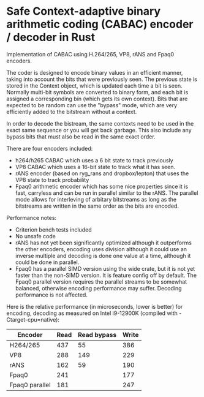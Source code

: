 # Safe Context-adaptive binary arithmetic coding (CABAC) encoder / decoder in Rust
Implementation of CABAC using H.264/265, VP8, rANS and Fpaq0 encoders. 

The coder is designed to encode binary values in an efficient manner, taking into account the
bits that were previously seen. The previous state is stored in the Context object,
which is updated each time a bit is seen. Normally multi-bit symbols are converted
to binary form, and each bit is assigned a corresponding bin (which gets its own context). 
Bits that are expected to be random can use the "bypass" mode, which are very efficiently
added to the bitstream without a context. 

In order to decode the bistream, the same contexts need to be used in the exact same sequence
or you will get back garbage. This also include any bypass bits that must also be read in the
same exact order.

There are four encoders included: 
- h264/h265 CABAC which uses a 6 bit state to track previously
- VP8 CABAC which uses a 16-bit state to track what it has seen.
- rANS encoder (based on ryg_rans and dropbox/lepton) that uses the VP8 state to track probability
- Fpaq0 arithmetic encoder which has some nice properties since it is fast, carryless and can be run in parallel similar to the rANS. The parallel mode allows for interleving of arbitary bitstreams as long as the bitstreams are written in the same order as the bits are encoded.

Performance notes:
- Criterion bench tests included
- No unsafe code
- rANS has not yet been significantly optimized although it outperforms the other encoders, encoding uses division although it could use an inverse multiple and decoding is done one value at a time, although it could be done in parallel.
- Fpaq0 has a parallel SIMD version using the wide crate, but it is not yet faster than the non-SIMD version. It is feature config off by default. The Fpaq0 parallel version requires the parallel streams to be somewhat balanced, otherwise encoding performance may suffer. Decoding performance is not affected.

Here is the relative performance (in microseconds, lower is better) for encoding, decoding as measured on Intel i9-12900K (compiled with -Ctarget-cpu=native):

| Encoder       | Read | Read bypass | Write |
| ------------- | ---- | ----------- | ----- |
| H264/265      | 437  | 55          | 386   |
| VP8           | 288  | 149         | 229   |
| rANS          | 162  | 59          | 190   |
| Fpaq0         | 241  |             | 177   |
| Fpaq0 parallel| 181  |             | 247   |


